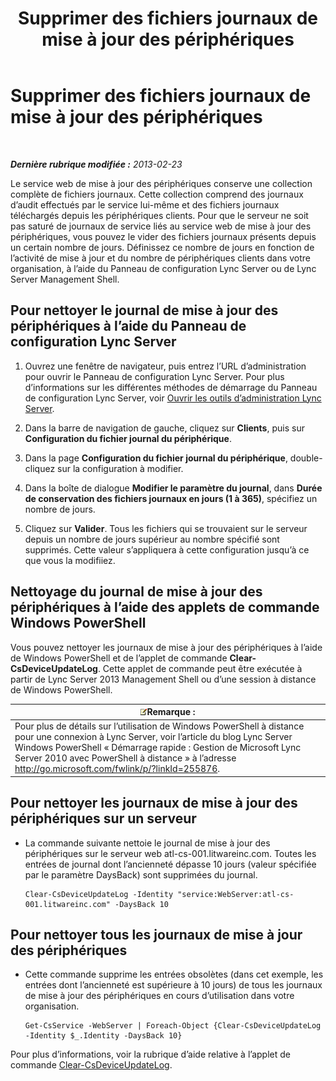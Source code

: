 ﻿---
title: Supprimer des fichiers journaux de mise à jour des périphériques
TOCTitle: Supprimer des fichiers journaux de mise à jour des périphériques
ms:assetid: 58d4097f-5bbf-4824-a04d-2a6555cd93c3
ms:mtpsurl: https://technet.microsoft.com/fr-fr/library/JJ994039(v=OCS.15)
ms:contentKeyID: 53095425
ms.date: 05/20/2016
mtps_version: v=OCS.15
ms.translationtype: HT
---

# Supprimer des fichiers journaux de mise à jour des périphériques

 

_**Dernière rubrique modifiée :** 2013-02-23_

Le service web de mise à jour des périphériques conserve une collection complète de fichiers journaux. Cette collection comprend des journaux d’audit effectués par le service lui-même et des fichiers journaux téléchargés depuis les périphériques clients. Pour que le serveur ne soit pas saturé de journaux de service liés au service web de mise à jour des périphériques, vous pouvez le vider des fichiers journaux présents depuis un certain nombre de jours. Définissez ce nombre de jours en fonction de l’activité de mise à jour et du nombre de périphériques clients dans votre organisation, à l’aide du Panneau de configuration Lync Server ou de Lync Server Management Shell.

## Pour nettoyer le journal de mise à jour des périphériques à l’aide du Panneau de configuration Lync Server

1.  Ouvrez une fenêtre de navigateur, puis entrez l’URL d’administration pour ouvrir le Panneau de configuration Lync Server. Pour plus d’informations sur les différentes méthodes de démarrage du Panneau de configuration Lync Server, voir [Ouvrir les outils d’administration Lync Server](lync-server-2013-open-lync-server-administrative-tools.md).

2.  Dans la barre de navigation de gauche, cliquez sur **Clients**, puis sur **Configuration du fichier journal du périphérique**.

3.  Dans la page **Configuration du fichier journal du périphérique**, double-cliquez sur la configuration à modifier.

4.  Dans la boîte de dialogue **Modifier le paramètre du journal**, dans **Durée de conservation des fichiers journaux en jours (1 à 365)**, spécifiez un nombre de jours.

5.  Cliquez sur **Valider**. Tous les fichiers qui se trouvaient sur le serveur depuis un nombre de jours supérieur au nombre spécifié sont supprimés. Cette valeur s’appliquera à cette configuration jusqu’à ce que vous la modifiiez.

## Nettoyage du journal de mise à jour des périphériques à l’aide des applets de commande Windows PowerShell

Vous pouvez nettoyer les journaux de mise à jour des périphériques à l’aide de Windows PowerShell et de l’applet de commande **Clear-CsDeviceUpdateLog**. Cette applet de commande peut être exécutée à partir de Lync Server 2013 Management Shell ou d’une session à distance de Windows PowerShell.

<table>
<thead>
<tr class="header">
<th><img src="images/Gg398920.note(OCS.15).gif" title="note" alt="note" />Remarque :</th>
</tr>
</thead>
<tbody>
<tr class="odd">
<td>Pour plus de détails sur l’utilisation de Windows PowerShell à distance pour une connexion à Lync Server, voir l’article du blog Lync Server Windows PowerShell « Démarrage rapide : Gestion de Microsoft Lync Server 2010 avec PowerShell à distance » à l’adresse <a href="http://go.microsoft.com/fwlink/p/?linkid=255876">http://go.microsoft.com/fwlink/p/?linkId=255876</a>.</td>
</tr>
</tbody>
</table>


## Pour nettoyer les journaux de mise à jour des périphériques sur un serveur

  - La commande suivante nettoie le journal de mise à jour des périphériques sur le serveur web atl-cs-001.litwareinc.com. Toutes les entrées de journal dont l’ancienneté dépasse 10 jours (valeur spécifiée par le paramètre DaysBack) sont supprimées du journal.
    
        Clear-CsDeviceUpdateLog -Identity "service:WebServer:atl-cs-001.litwareinc.com" -DaysBack 10

## Pour nettoyer tous les journaux de mise à jour des périphériques

  - Cette commande supprime les entrées obsolètes (dans cet exemple, les entrées dont l’ancienneté est supérieure à 10 jours) de tous les journaux de mise à jour des périphériques en cours d’utilisation dans votre organisation.
    
        Get-CsService -WebServer | Foreach-Object {Clear-CsDeviceUpdateLog -Identity $_.Identity -DaysBack 10}

Pour plus d’informations, voir la rubrique d’aide relative à l’applet de commande [Clear-CsDeviceUpdateLog](clear-csdeviceupdatelog.md).

